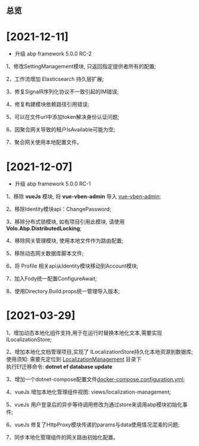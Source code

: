 ## 总览

# [2021-12-11]

* 升级 abp framework 5.0.0 RC-2

1、修改SettingManagement模块, 只返回指定提供者所有的配置;

2、工作流增加 Elasticsearch 持久层扩展;
  
3、修复SignalR序列化协议不一致引起的IM错误;

4、修复构建模块依赖路径引用错误;

5、可以在文件url中添加token解决身份认证问题;

6、因聚合网关导致的租户IsAvailable可能为空;

7、聚合网关使用本地配置文件。

# [2021-12-07]

* 升级 abp framework 5.0.0 RC-1

1、移除 **vueJs** 模块, 将 **vue-vben-admin** 导入 [vue-vben-admin](./apps/vue);

2、移除Identity模块api：ChangePassword;
  
3、移除分布式锁模块, 如有项目引用此模块, 请使用 **Volo.Abp.DistributedLocking**;

4、移除网关管理模块, 使用本地文件作为路由配置;

5、移除动态网关数据库脚本文件;

6、将 Profile 相关api从Identity模块移动到Account模块;

7、加入Fody统一配置ConfigureAwait;

8、使用Directory.Build.props统一管理导入版本;

# [2021-03-29]
1、增加动态本地化组件支持,用于在运行时替换本地化文本,需要实现 ILocalizationStore;
  
2、增加本地化文档管理项目,实现了 ILocalizationStore持久化本地资源到数据库;
  使用须知: 需要先定位到 [LocalizationManagement](./aspnet-core/services/localization/LINGYUN.Abp.LocalizationManagement.HttpApi.Host) 目录下  
  执行Ef迁移命令: **dotnet ef database update**

3、增加一个dotnet-compose配置文件[docker-compose.configuration.yml](./docker-compose.configuration.yml);

4、vueJs 增加本地化管理组件视图: views/localization-management;

5、vueJs 用户登录后的异步等待调用修改为通过store来调用abp模块初始化事件;

6、vueJs 修复了HttpProxy模块传递的params与data使用情况混淆的问题;

7、同步本地化管理组件的网关路由初始化配置。